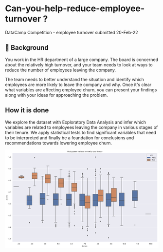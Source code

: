 # Can-you-help-reduce-employee-turnover ?
DataCamp Competition - employee turnover submitted 20-Feb-22
 
## 📖 Background
You work in the HR department of a large company. The board is concerned about the relatively high turnover, and your team needs to look at ways to reduce the number of employees leaving the company.

The team needs to better understand the situation and identify which employees are more likely to leave the company and why. Once it's clear what variables are affecting employee churn, you can present your findings along with your ideas for approaching the problem.

 ## How it is done
We explore the dataset with Exploratory Data Analysis and infer which variables are related to employees leaving the company in various stages of their tenure. We apply statistical tests to find significant variables that need to be interpreted and finally be a foundation for conclusions and recommendations towards lowering employee churn.

![png](/histogramm-variable-review-by-year-tenure.png)

